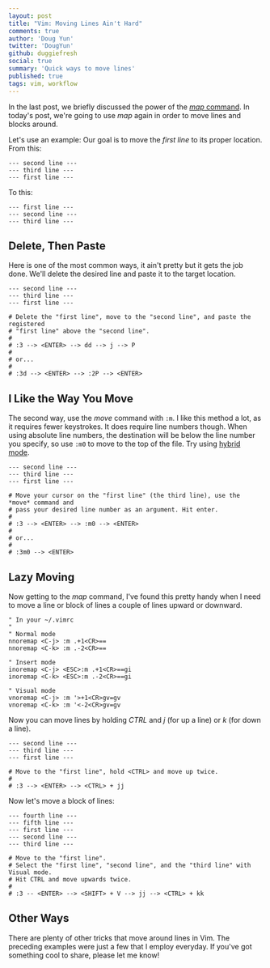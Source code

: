 ```yaml
---
layout: post
title: "Vim: Moving Lines Ain't Hard"
comments: true
author: 'Doug Yun'
twitter: 'DougYun'
github: duggiefresh
social: true
summary: 'Quick ways to move lines'
published: true
tags: vim, workflow
---
```

In the last post, we briefly discussed the power of the
[*map* command](http://reefpoints.dockyard.com/2013/09/11/vim-staying-on-home-row-via-map.html).
In today's post, we're going to use *map* again in order to move
lines and blocks around.

Let's use an example:
Our goal is to move the *first line* to its proper location. From this:

```
--- second line ---
--- third line ---
--- first line ---
```

To this:

```
--- first line ---
--- second line ---
--- third line ---
```

Delete, Then Paste
------------------

Here is one of the most common ways, it ain't pretty but it gets the job done.
We'll delete the desired line and paste it to the target location.

```
--- second line ---
--- third line ---
--- first line ---

# Delete the "first line", move to the "second line", and paste the registered
# "first line" above the "second line".
#
# :3 --> <ENTER> --> dd --> j --> P
#
# or...
#
# :3d --> <ENTER> --> :2P --> <ENTER>
```

I Like the Way You Move
--------

The second way, use the *move* command with `:m`. I like this method a lot, as it
requires fewer keystrokes. It does require line numbers though. When using
absolute line numbers, the destination will be below the line number you specify,
so use `:m0` to move to the top of the file.
Try using
[hybrid mode](http://jeffkreeftmeijer.com/2013/vims-new-hybrid-line-number-mode/).

```
--- second line ---
--- third line ---
--- first line ---

# Move your cursor on the "first line" (the third line), use the *move* command and
# pass your desired line number as an argument. Hit enter.
#
# :3 --> <ENTER> --> :m0 --> <ENTER>
#
# or...
#
# :3m0 --> <ENTER>
```

Lazy Moving
-----------

Now getting to the *map* command, I've found this pretty handy when
I need to move a line or block of lines a couple of lines upward or downward.

```
" In your ~/.vimrc
"
" Normal mode
nnoremap <C-j> :m .+1<CR>==
nnoremap <C-k> :m .-2<CR>==

" Insert mode
inoremap <C-j> <ESC>:m .+1<CR>==gi
inoremap <C-k> <ESC>:m .-2<CR>==gi

" Visual mode
vnoremap <C-j> :m '>+1<CR>gv=gv
vnoremap <C-k> :m '<-2<CR>gv=gv
```

Now you can move lines by holding *CTRL* and *j* (for up a line) or
*k* (for down a line).

```
--- second line ---
--- third line ---
--- first line ---

# Move to the "first line", hold <CTRL> and move up twice.
#
# :3 --> <ENTER> --> <CTRL> + jj
```

Now let's move a block of lines:

```
--- fourth line ---
--- fifth line ---
--- first line ---
--- second line ---
--- third line ---

# Move to the "first line".
# Select the "first line", "second line", and the "third line" with Visual mode.
# Hit CTRL and move upwards twice.
#
# :3 -- <ENTER> --> <SHIFT> + V --> jj --> <CTRL> + kk
```

Other Ways
----------

There are plenty of other tricks that move around lines in Vim. The preceding
examples were just a few that I employ everyday. If you've got something cool to
share, please let me know!
